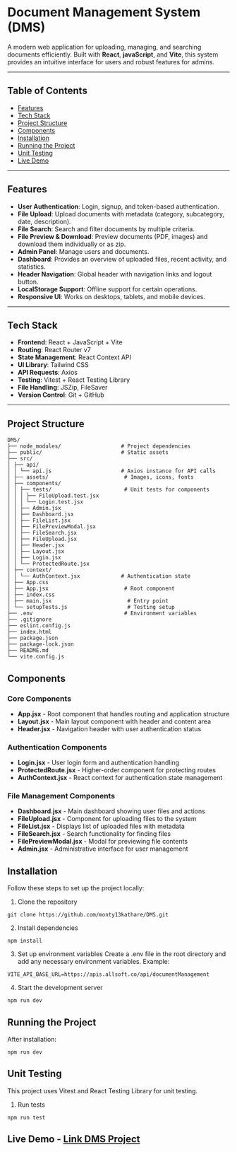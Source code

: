 # Document Management System (DMS)

A modern web application for uploading, managing, and searching documents efficiently. Built with **React**, **javaScript**, and **Vite**, this system provides an intuitive interface for users and robust features for admins.

---

## Table of Contents

- [Features](#features)
- [Tech Stack](#tech-stack)
- [Project Structure](#project-structure)
- [Components](#components)
- [Installation](#installation)
- [Running the Project](#running-the-project)
- [Unit Testing](#unit-testing)
- [Live Demo](#live-link)

---

## Features

- **User Authentication**: Login, signup, and token-based authentication.
- **File Upload**: Upload documents with metadata (category, subcategory, date, description).
- **File Search**: Search and filter documents by multiple criteria.
- **File Preview & Download**: Preview documents (PDF, images) and download them individually or as zip.
- **Admin Panel**: Manage users and documents.
- **Dashboard**: Provides an overview of uploaded files, recent activity, and statistics.
- **Header Navigation**: Global header with navigation links and logout button.
- **LocalStorage Support**: Offline support for certain operations.
- **Responsive UI**: Works on desktops, tablets, and mobile devices.

---

## Tech Stack

- **Frontend**: React + JavaScript + Vite
- **Routing**: React Router v7
- **State Management**: React Context API
- **UI Library**: Tailwind CSS
- **API Requests**: Axios
- **Testing**: Vitest + React Testing Library
- **File Handling**: JSZip, FileSaver
- **Version Control**: Git + GitHub

---

## Project Structure

```
DMS/
├── node_modules/                   # Project dependencies
├── public/                         # Static assets
├── src/
│ ├── api/
│ │ └── api.js                      # Axios instance for API calls
│ ├── assets/                        # Images, icons, fonts
│ ├── components/
│ │ ├── tests/                       # Unit tests for components
│ │ │ ├── FileUpload.test.jsx
│ │ │ └── Login.test.jsx
│ │ ├── Admin.jsx
│ │ ├── Dashboard.jsx
│ │ ├── FileList.jsx
│ │ ├── FilePreviewModal.jsx
│ │ ├── FileSearch.jsx
│ │ ├── FileUpload.jsx
│ │ ├── Header.jsx
│ │ ├── Layout.jsx
│ │ ├── Login.jsx
│ │ └── ProtectedRoute.jsx
│ ├── context/
│ │ └── AuthContext.jsx             # Authentication state
│ ├── App.css
│ ├── App.jsx                        # Root component
│ ├── index.css
│ ├── main.jsx                        # Entry point
│ └── setupTests.js                   # Testing setup
├── .env                             # Environment variables
├── .gitignore
├── eslint.config.js
├── index.html
├── package.json
├── package-lock.json
├── README.md
└── vite.config.js

```

## Components

### Core Components

- **App.jsx** - Root component that handles routing and application structure
- **Layout.jsx** - Main layout component with header and content area
- **Header.jsx** - Navigation header with user authentication status

### Authentication Components

- **Login.jsx** - User login form and authentication handling
- **ProtectedRoute.jsx** - Higher-order component for protecting routes
- **AuthContext.jsx** - React context for authentication state management

### File Management Components

- **Dashboard.jsx** - Main dashboard showing user files and actions
- **FileUpload.jsx** - Component for uploading files to the system
- **FileList.jsx** - Displays list of uploaded files with metadata
- **FileSearch.jsx** - Search functionality for finding files
- **FilePreviewModal.jsx** - Modal for previewing file contents
- **Admin.jsx** - Administrative interface for user management

## Installation

Follow these steps to set up the project locally:

1. Clone the repository

```
git clone https://github.com/monty13kathare/DMS.git

```

2. Install dependencies

```
npm install
```

3. Set up environment variables
   Create a .env file in the root directory and add any necessary environment variables. Example:

```
VITE_API_BASE_URL=https://apis.allsoft.co/api/documentManagement
```

4. Start the development server

```
npm run dev
```

## Running the Project

After installation:

```
npm run dev
```

## Unit Testing

This project uses Vitest and React Testing Library for unit testing.

1. Run tests

```
npm run test
```

## Live Demo - [Link DMS Project](https://dms-vigd.vercel.app/)
